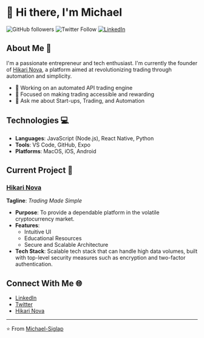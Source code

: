 # 👋 Hi there, I'm Michael

![GitHub followers](https://img.shields.io/github/followers/Michael-Siglap?label=Follow&style=social)
![Twitter Follow](https://img.shields.io/twitter/follow/MichaelSiglap?style=social)
[![LinkedIn](https://img.shields.io/badge/-LinkedIn-black.svg?style=flat&logo=linkedin&colorB=555)](https://www.linkedin.com/in/michael-mammela/)

## About Me 🌱

I'm a passionate entrepreneur and tech enthusiast. I'm currently the founder of [Hikari Nova](https://www.hikarinova.com), a platform aimed at revolutionizing trading through automation and simplicity.

- 🔭 Working on an automated API trading engine
- 🌱 Focused on making trading accessible and rewarding
- 💬 Ask me about Start-ups, Trading, and Automation

## Technologies 💻

- **Languages**: JavaScript (Node.js), React Native, Python
- **Tools**: VS Code, GitHub, Expo
- **Platforms**: MacOS, iOS, Android

## Current Project 🚀

### [Hikari Nova](https://www.hikarinova.com)

**Tagline**: _Trading Made Simple_

- **Purpose**: To provide a dependable platform in the volatile cryptocurrency market. 
- **Features**: 
  - Intuitive UI
  - Educational Resources
  - Secure and Scalable Architecture
- **Tech Stack**: Scalable tech stack that can handle high data volumes, built with top-level security measures such as encryption and two-factor authentication.

## Connect With Me 🌐

- [LinkedIn](https://www.linkedin.com/in/michael-siglap/)
- [Twitter](https://twitter.com/MichaelSiglap)
- [Hikari Nova](https://www.hikarinova.com)

---

⭐️ From [Michael-Siglap](https://github.com/Michael-Siglap)
